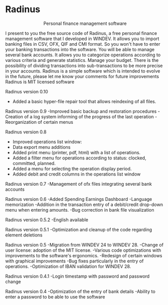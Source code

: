 # Radinus

 <p align="center" > Personal finance management software </p>

I present to you the free source code of Radinus, a free personal finance management software that I developed in WINDEV.
It allows you to import banking files in CSV, OFX, QIF and CMI format. So you won't have to enter your banking transactions into the software.
You will be able to manage several bank accounts.
It allows you to categorize operations according to various criteria and generate statistics.
Manage your budget.
There is the possibility of dividing transactions into sub-transactions to be more precise in your accounts.
Radinus is a simple software which is intended to evolve in the future, please let me know your comments for future improvements
Radinus is MIT licensed software

Radinus version 0.10
- Added a basic hyper-file repair tool that allows reindexing of all files.

Radinus version 0.9
-Improved basic backup and restoration procedures
-Creation of a log system informing of the progress of the last operation
-Reorganization of certain menus

Radinus version 0.8
- Improved operations list window: 
- Data export menu additions
- Added print menu (printer, pdf, html) with a list of operations.
- Added a filter menu for operations according to status: clocked, committed, planned.
- Added a menu for selecting the operation display period.
- Added debit and credit columns in the operations list window



Radinus version 0.7
-Management of ofx files integrating several bank accounts

Radinus version 0.6
-Added Spending Earnings Dashboard
-Language memorization
-Addition in the transaction entry of a debit/credit drop-down menu when entering amounts.
-Bug correction in bank file visualization

Radinus version 0.5.2
-English available

Radinus version 0.5.1
-Optimization and cleanup of the code regarding element deletions

Radinus version 0.5
-Migration from WINDEV 24 to WINDEV 28.
-Change of user license: adoption of the MIT license.
-Various code optimizations with improvements to the software's ergonomics.
-Redesign of certain windows with graphical improvements
-Bug fixes particularly in the entry of operations.
-Optimization of IBAN validation for WINDEV 28.

Radinus version 0.4.1
-Login timestamp with password and password change

Radinus version 0.4
-Optimization of the entry of bank details
-Ability to enter a password to be able to use the software
